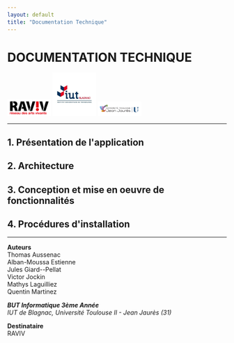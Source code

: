 ```yaml
---
layout: default
title: "Documentation Technique"
---
```

# DOCUMENTATION TECHNIQUE

<img src="assets/img/raviv2.png" alt="RAVIV" width="100px" style="background-color:#fff;">

<img src="assets/img/iut-blagnac.jpg" alt="IUT de Blagnac" width="100px">

<img src="assets/img/ut2j.jpg" alt="UT2J" width="100px">

---

## 1. Présentation de l'application
## 2. Architecture
## 3. Conception et mise en oeuvre de fonctionnalités
## 4. Procédures d'installation

---

**Auteurs**  
Thomas Aussenac  
Alban-Moussa Estienne  
Jules Giard--Pellat  
Victor Jockin  
Mathys Laguilliez  
Quentin Martinez  

***BUT Informatique 3ème Année***  
*IUT de Blagnac, Université Toulouse II - Jean Jaurès (31)*

**Destinataire**  
RAVIV